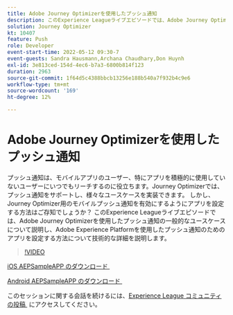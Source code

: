 ```yaml
---
title: Adobe Journey Optimizerを使用したプッシュ通知
description: このExperience Leagueライブエピソードでは、Adobe Journey Optimizerを使用したプッシュ通知の一般的なユースケースについて説明し、Adobe Experience Platformを使用したプッシュ通知のためのアプリを設定する方法について技術的な詳細を説明します。
solution: Journey Optimizer
kt: 10407
feature: Push
role: Developer
event-start-time: 2022-05-12 09:30-7
event-guests: Sandra Hausmann,Archana Chaudhary,Don Huynh
exl-id: 3e813ced-154d-4ec6-b7a3-6800b814f123
duration: 2963
source-git-commit: 1f64d5c4388bbcb13256e188b540a7f932b4c9e6
workflow-type: tm+mt
source-wordcount: '169'
ht-degree: 12%

---
```


# Adobe Journey Optimizerを使用したプッシュ通知

プッシュ通知は、モバイルアプリのユーザー、特にアプリを積極的に使用していないユーザーにいつでもリーチするのに役立ちます。Journey Optimizerでは、プッシュ通知をサポートし、様々なユースケースを実装できます。 しかし、Journey Optimizer用のモバイルプッシュ通知を有効にするようにアプリを設定する方法はご存知でしょうか？ このExperience Leagueライブエピソードでは、Adobe Journey Optimizerを使用したプッシュ通知の一般的なユースケースについて説明し、Adobe Experience Platformを使用したプッシュ通知のためのアプリを設定する方法について技術的な詳細を説明します。

>[!VIDEO](https://video.tv.adobe.com/v/342810/?quality=12&learn=on)

[iOS AEPSampleAPP のダウンロード &#x200B;](https://github.com/adobe/aepsdk-sample-app-ios)

[Android AEPSampleAPP のダウンロード &#x200B;](https://github.com/adobe/aepsdk-sample-app-android)

このセッションに関する会話を続けるには、[Experience League コミュニティの投稿 &#x200B;](https://experienceleaguecommunities.adobe.com/t5/journey-optimizer-discussions/experience-league-live-post-session-discussion-push/td-p/451869?profile.language=ja) にアクセスしてください。

